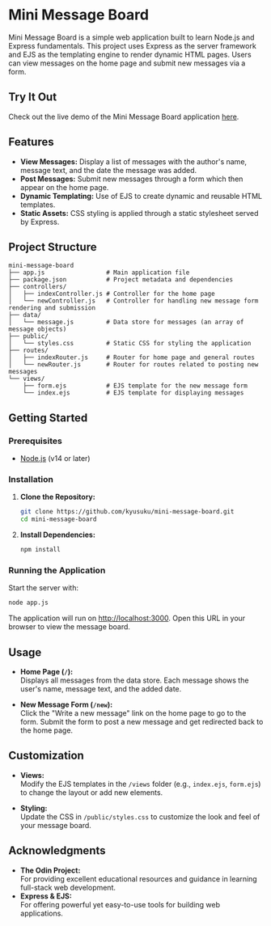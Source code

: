 # Mini Message Board

Mini Message Board is a simple web application built to learn Node.js and Express fundamentals. This project uses Express as the server framework and EJS as the templating engine to render dynamic HTML pages. Users can view messages on the home page and submit new messages via a form.

## Try It Out

Check out the live demo of the Mini Message Board application [here](https://mini-message-board-production-9bb5.up.railway.app).

## Features

- **View Messages:** Display a list of messages with the author's name, message text, and the date the message was added.
- **Post Messages:** Submit new messages through a form which then appear on the home page.
- **Dynamic Templating:** Use of EJS to create dynamic and reusable HTML templates.
- **Static Assets:** CSS styling is applied through a static stylesheet served by Express.

## Project Structure

```
mini-message-board
├── app.js                 # Main application file
├── package.json           # Project metadata and dependencies
├── controllers/
│   ├── indexController.js # Controller for the home page
│   └── newController.js   # Controller for handling new message form rendering and submission
├── data/
│   └── message.js         # Data store for messages (an array of message objects)
├── public/
│   └── styles.css         # Static CSS for styling the application
├── routes/
│   ├── indexRouter.js     # Router for home page and general routes
│   └── newRouter.js       # Router for routes related to posting new messages
└── views/
    ├── form.ejs           # EJS template for the new message form
    └── index.ejs          # EJS template for displaying messages
```

## Getting Started

### Prerequisites

- [Node.js](https://nodejs.org/) (v14 or later)

### Installation

1. **Clone the Repository:**

   ```sh
   git clone https://github.com/kyusuku/mini-message-board.git
   cd mini-message-board
   ```

2. **Install Dependencies:**
   ```sh
   npm install
   ```

### Running the Application

Start the server with:

```sh
node app.js
```

The application will run on [http://localhost:3000](http://localhost:3000). Open this URL in your browser to view the message board.

## Usage

- **Home Page (`/`):**  
  Displays all messages from the data store. Each message shows the user's name, message text, and the added date.

- **New Message Form (`/new`):**  
  Click the "Write a new message" link on the home page to go to the form. Submit the form to post a new message and get redirected back to the home page.

## Customization

- **Views:**  
  Modify the EJS templates in the `/views` folder (e.g., `index.ejs`, `form.ejs`) to change the layout or add new elements.

- **Styling:**  
  Update the CSS in `/public/styles.css` to customize the look and feel of your message board.

## Acknowledgments

- **The Odin Project:**  
  For providing excellent educational resources and guidance in learning full-stack web development.
- **Express & EJS:**  
  For offering powerful yet easy-to-use tools for building web applications.
